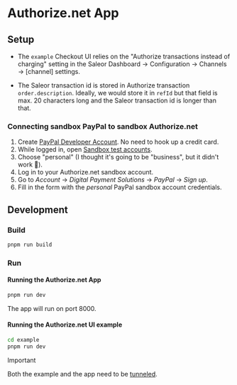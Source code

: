 # Authorize.net App

## Setup

- The `example` Checkout UI relies on the "Authorize transactions instead of charging" setting in the Saleor Dashboard -> Configuration -> Channels -> [channel] settings.

- The Saleor transaction id is stored in Authorize transaction `order.description`. Ideally, we would store it in `refId` but that field is max. 20 characters long and the Saleor transaction id is longer than that.

### Connecting sandbox PayPal to sandbox Authorize.net

1. Create [PayPal Developer Account](https://developer.paypal.com). No need to hook up a credit card.
2. While logged in, open [Sandbox test accounts](https://developer.paypal.com/dashboard/accounts).
3. Choose "personal" (I thought it's going to be "business", but it didn't work 🤷).
4. Log in to your Authorize.net sandbox account.
5. Go to _Account_ -> _Digital Payment Solutions_ -> _PayPal_ -> _Sign up_.
6. Fill in the form with the _personal_ PayPal sandbox account credentials.

## Development

### Build

```bash
pnpm run build
```

### Run

#### Running the Authorize.net App

```bash
pnpm run dev
```

The app will run on port 8000.

#### Running the Authorize.net UI example

```bash
cd example
pnpm run dev
```

> [!IMPORTANT]
> Both the example and the app need to be [tunneled](https://docs.saleor.io/docs/3.x/developer/extending/apps/developing-with-tunnels).
